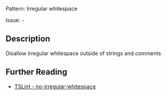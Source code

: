 Pattern: Irregular whitespace

Issue: -

## Description

Disallow irregular whitespace outside of strings and comments

## Further Reading

* [TSLint - no-irregular-whitespace](https://palantir.github.io/tslint/rules/no-irregular-whitespace)